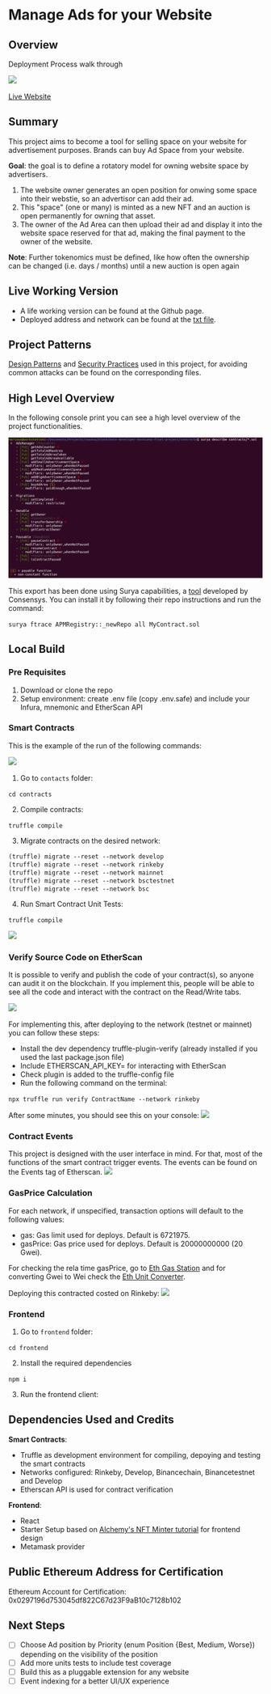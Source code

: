 # Manage Ads for your Website

## Overview
Deployment Process walk through

[![](https://img.youtube.com/vi/hd_inZSWP00/0.jpg)](https://www.youtube.com/watch?v=hd_inZSWP00)


[Live Website](https://website-ads-management.herokuapp.com/)


## Summary
This project aims to become a tool for selling space on your website for advertisement purposes. Brands can buy Ad Space from your website.

**Goal**: the goal is to define a rotatory model for owning website space by advertisers.

1. The website owner generates an open position for onwing some space into their webstie, so an advertisor can add their ad.
2. This "space" (one or many) is minted as a new NFT and an auction is open permanently for owning that asset.
3. The owner of the Ad Area can then upload their ad and display it into the website space reserved for that ad, making the final payment to the owner of the website.

**Note**: Further tokenomics must be defined, like how often the ownership can be changed (i.e. days / months) until a new auction is open again

## Live Working Version
- A life working version can be found at the Github page.
- Deployed address and network can be found at the [txt file](deployed_address.txt).

## Project Patterns
[Design Patterns](design_pattern_decisions.md) and [Security Practices](avoiding_common_attacks.md) used in this project, for avoiding common attacks can be found on the corresponding files.
## High Level Overview
In the following console print you can see a high level overview of the project functionalities.

![](public/high-level-overview.png)

This export has been done using Surya capabilities, a [tool](https://github.com/ConsenSys/surya) developed by Consensys.
You can install it by following their repo instructions and run the command:

``surya ftrace APMRegistry::_newRepo all MyContract.sol``


## Local Build
### Pre Requisites
1. Download or clone the repo
2. Setup environment: create .env file (copy .env.safe) and include your Infura, mnemonic and EtherScan API

### Smart Contracts
This is the example of the run of the following commands:

![](public/setup-and-tests.gif)

1. Go to `contacts` folder:

```cd contracts```

2. Compile contracts:

```truffle compile```

3. Migrate contracts on the desired network:

```
(truffle) migrate --reset --network develop
(truffle) migrate --reset --network rinkeby
(truffle) migrate --reset --network mainnet
(truffle) migrate --reset --network bsctestnet
(truffle) migrate --reset --network bsc
```
4. Run Smart Contract Unit Tests:

```truffle compile```

![](public/tests.png)

### Verify Source Code on EtherScan
It is possible to verify and publish the code of your contract(s), so anyone can audit it on the blockchain. If you implement this, people will be able to see all the code and interact with the contract on the Read/Write tabs.

![](public/contract-verified.gif)

For implementing this, after deploying to the network (testnet or mainnet) you can follow these steps:

- Install the dev dependency truffle-plugin-verify (already installed if you used the last package.json file)
- Include ETHERSCAN_API_KEY= for interacting with EtherScan
- Check plugin is added to the truffle-config file
- Run the following command on the terminal: 

```npx truffle run verify ContractName --network rinkeby```

After some minutes, you should see this on your console:
![](public/contract-verify.png)

### Contract Events
This project is designed with the user interface in mind. For that, most of the functions of the smart contract trigger events. The events can be found on the Events tag of Etherscan.
![](public/contract-events.png)

### GasPrice Calculation
For each network, if unspecified, transaction options will default to the following values:
- gas: Gas limit used for deploys. Default is 6721975.
- gasPrice: Gas price used for deploys. Default is 20000000000 (20 Gwei).

For checking the rela time gasPrice, go to [Eth Gas Station](https://ethgasstation.info/) and for converting Gwei to Wei check the [Eth Unit Converter](https://coinguides.org/ethereum-unit-converter-gwei-ether/).

Deploying this contracted costed on Rinkeby:
![](public/gas-used.png)



### Frontend
1. Go to `frontend` folder:

```cd frontend```

2. Install the required dependencies

```npm i```

3. Run the frontend client:

## Dependencies Used and Credits
**Smart Contracts**:
- Truffle as development environment for compiling, depoying and testing the smart contracts
- Networks configured: Rinkeby, Develop, Binancechain, Binancetestnet and Develop
- Etherscan API is used for contract verification

**Frontend**: 
- React
- Starter Setup based on [Alchemy's NFT Minter tutorial](https://docs.alchemyapi.io/alchemy/tutorials/nft-minter) for frontend design
- Metamask provider


## Public Ethereum Address for Certification
Ethereum Account for Certification: 0x0297196d753045df822C67d23F9aB10c7128b102

## Next Steps
- [ ] Choose Ad position by Priority (enum Position {Best, Medium, Worse}) depending on the visibility of the position
- [ ] Add more units tests to include test coverage
- [ ] Build this as a pluggable extension for any website
- [ ] Event indexing for a better UI/UX experience